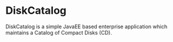 # DiskCatalog
DiskCatalog is a simple JavaEE based enterprise application which maintains a Catalog of Compact Disks (CD). 
